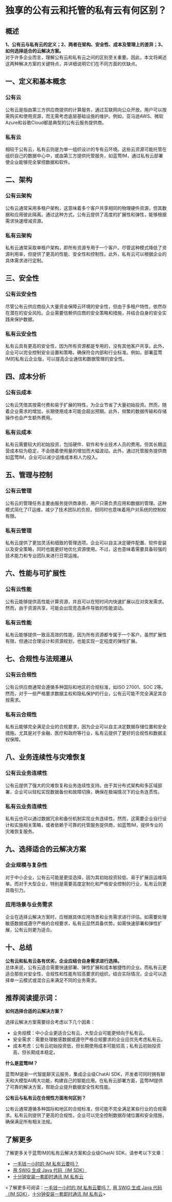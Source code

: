 # 独享的公有云和托管的私有云有何区别？

## 概述

**1、公有云与私有云的定义；2、两者在架构、安全性、成本及管理上的差异；3、如何选择适合的云解决方案。**  
对于许多企业而言，理解公有云和私有云之间的区别至关重要。因此，本文将阐述这两种解决方案的关键特点，并详细说明它们在不同方面的优缺点。

## 一、定义和基本概念

### 公有云

公有云是指由第三方供应商提供的计算服务，通过互联网向公众开放。用户可以按需购买和使用资源，而无需考虑底层基础设施的维护。例如，亚马逊AWS、微软Azure和谷歌Cloud都是典型的公有云服务提供商。

### 私有云

相较于公有云，私有云则是为单一组织设计的专有云环境。这些云资源可能托管在组织自己的数据中心中，或由第三方提供托管服务，如蓝莺IM，通过私有云部署使企业能够完全掌控数据和软件。

## 二、架构

### 公有云架构

公有云通常采用多租户架构，这意味着多个客户共享相同的物理硬件资源，但其数据和应用彼此隔离。通过这种方式，公有云提供了高度的扩展性和弹性，能够根据需求快速增减资源。

### 私有云架构

私有云通常采取单租户架构，即所有资源专用于一个客户。尽管这种模式降低了资源利用率，但提供了更高的性能、安全性和控制性。此外，私有云可以根据企业的具体需求进行定制。

## 三、安全性

### 公有云安全性

尽管公有云供应商投入大量资金保障云环境的安全性，但由于多租户特性，依然存在潜在的安全风险。企业需要信赖供应商的安全策略和措施，并结合自身的安全实践来保护数据。

### 私有云安全性

私有云具有更高的安全性，因为所有资源都是专用的，没有其他客户共享。此外，企业可以完全控制安全设置和策略，确保符合内部和行业标准。例如，部署蓝莺IM的私有云企业版，可以提高企业通信和数据管理的安全性。

## 四、成本分析

### 公有云成本

公有云凭借其按需付费和易于扩展的特性，为企业节省了大量初始投资。然而，随着企业需求的增加，长期使用成本可能会超出预期。此外，频繁的数据传输和存储操作也会产生额外费用。

### 私有云成本

私有云需要较大的初始投资，包括硬件、软件和专业技术人员的费用。但其长期运营成本较为稳定，不会随着使用量的增加而大幅波动。此外，通过托管服务提供商如蓝莺IM，企业可以减少运维成本和人力投入。

## 五、管理与控制

### 公有云管理

公有云的管理任务主要由服务提供商承担，用户只需负责应用和数据的管理。这种模式简化了IT运维，减少了技术团队的负担，但同时也意味着用户对系统的控制权有限。

### 私有云管理

私有云提供了更加灵活和细致的管理选项。企业可以自主决定硬件配置、软件安装以及安全策略，同时也能更好地优化资源使用。不过，这也意味着需要具备较强的技术能力和专业团队来进行日常运维。

## 六、性能与可扩展性

### 公有云性能

公有云能够提供高性能计算资源，并且可以在短时间内快速扩展以应对突发需求。然而，由于资源共享，可能会出现竞态条件导致的性能波动。

### 私有云性能

私有云能够提供一致且高效的性能，因为所有资源都专属于一个客户。虽然扩展性有限，但通过合理设计和资源规划，也能实现一定程度的弹性扩展。

## 七、合规性与法规遵从

### 公有云合规性

公有云供应商通常会遵循多种国际和地区的合规标准，如ISO 27001、SOC 2等。然而，对于一些严格要求数据主权和隐私保护的行业，公有云可能不完全满足其合规需求。

### 私有云合规性

私有云能够完全满足企业的合规要求，因为企业可以自主决定数据存储位置和安全措施。尤其是对于金融、医疗和政府等行业，私有云提供了更好的合规性和数据主权保障。

## 八、业务连续性与灾难恢复

### 公有云业务连续性

公有云提供了强大的灾难恢复和业务连续性支持。由于其分布式架构和多区域部署，企业可以轻松实现数据备份和故障切换，确保在极端情况下的业务连贯性。

### 私有云业务连续性

私有云也可以通过数据冗余和备份机制实现业务连续性。然而，这需要企业自行设计和实施相关策略，或者依赖于可靠的托管服务提供商，如蓝莺IM，提供专业的灾难恢复服务。

## 九、选择适合的云解决方案

### 企业规模与复杂性

对于中小企业，公有云可能是更佳选择，因为其初始投资较低、易于扩展且运维简单。而对于大型企业，特别是需要高度定制化和严格安全控制的行业，私有云则更具吸引力。

### 应用场景与业务需求

企业在选择云解决方案时，应根据具体应用场景和业务需求进行评估。如需要处理敏感数据或遵守严格的合规要求，私有云显然具备优势。如需快速部署和弹性扩展，公有云则更为适合。

## 十、总结

**公有云和私有云各有优劣，企业应结合自身需求进行选择。**  
总体来说，公有云适合需要快速部署、弹性扩展和成本敏捷性的企业。而私有云更适合那些对安全性、合规性和性能有较高要求的组织。结合实际情况，企业可以选择单一云模式或混合云来满足不同的业务需求。

## 推荐阅读提示词：

**如何选择合适的云解决方案？**

选择云解决方案需要综合考虑以下几个因素：
- 业务规模：中小企业更适合公有云，大型企业可能更倾向于私有云。
- 安全需求：需要处理敏感数据或遵守严格合规要求的企业应优先考虑私有云。
- 成本考虑：公有云初始投资低，但长期使用成本可能较高；私有云初始投资高，但长期成本稳定。

**什么是蓝莺IM？**

蓝莺IM是新一代智能聊天云服务，集成企业级ChatAI SDK，开发者可同时拥有聊天和大模型AI两大功能，构建自己的智能应用。在私有云部署方面，蓝莺IM提供了可靠的解决方案，帮助企业提升数据安全性和性能。

**公有云与私有云在合规性方面有何区别？**

公有云通常遵循多种国际和地区的合规标准，但可能不完全满足某些行业的合规需求。私有云则提供了更高的合规性，企业可以完全控制数据存储位置和安全措施，确保满足所有相关法规。

## 了解更多

了解更多关于蓝莺IM的私有云解决方案和企业级ChatAI SDK，请参考以下文章：

- [一毛钱一小时的 IM 私有云要吗？](articles/product-and-technologies/want-an-im-private-cloud-for-a-dime-an-hour.html)
- [用 SWIG 生成 Java 代码（IM SDK）](articles/product-and-technologies/generating-java-code-with-swig.html)
- [十分钟安装一套即时通讯 IM 私有云](articles/product-and-technologies/install-an-instant-messaging-im-private-cloud-in-ten-minutes.html)

<了解更多可阅读：[一毛钱一小时的 IM 私有云要吗？](articles/product-and-technologies/want-an-im-private-cloud-for-a-dime-an-hour.html), [用 SWIG 生成 Java 代码（IM SDK）](articles/product-and-technologies/generating-java-code-with-swig.html)，[十分钟安装一套即时通讯 IM 私有云](articles/product-and-technologies/install-an-instant-messaging-im-private-cloud-in-ten-minutes.html)>